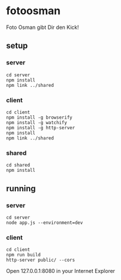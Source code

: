# fotoosman

Foto Osman gibt Dir den Kick!

## setup
### server

```
cd server
npm install
npm link ../shared
```

### client

```
cd client
npm install -g browserify
npm install -g watchify
npm install -g http-server
npm install
npm link ../shared
```

### shared

```
cd shared
npm install
```

## running

### server

```
cd server
node app.js --environment=dev
```

### client

```
cd client
npm run build
http-server public/ --cors
```

Open 127.0.0.1:8080 in your Internet Explorer
